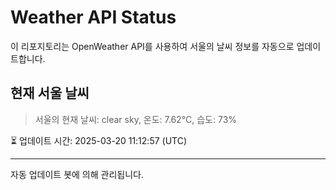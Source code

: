 
# Weather API Status

이 리포지토리는 OpenWeather API를 사용하여 서울의 날씨 정보를 자동으로 업데이트합니다.

## 현재 서울 날씨
> 서울의 현재 날씨: clear sky, 온도: 7.62°C, 습도: 73%

⏳ 업데이트 시간: 2025-03-20 11:12:57 (UTC)

---
자동 업데이트 봇에 의해 관리됩니다.
